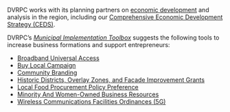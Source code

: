 DVRPC works with its planning partners on [economic development](https://www.dvrpc.org/Economic/) and analysis in the region, including our [Comprehensive Economic Development Strategy (CEDS)](https://www.google.com/url?q=https://www.dvrpc.org/economic/ceds/&sa=D&source=docs&ust=1680730559432492&usg=AOvVaw3TCXHgfvGbTnhfthVV-c7I).

DVRPC’s _[Municipal Implementation Toolbox](https://www.dvrpc.org/Plan/MIT/)_ suggests the following tools to increase business formations and support entrepreneurs:

* [Broadband Universal Access](https://www.dvrpc.org/Plan/MIT/broadbanduniversalaccess)
* [Buy Local Campaign](https://www.dvrpc.org/Plan/MIT/buylocalcampaign)
* [Community Branding](https://www.dvrpc.org/Plan/MIT/communitybranding)
* [Historic Districts, Overlay Zones, and Facade Improvement Grants](https://www.dvrpc.org/Plan/MIT/historicdistrictsoverlayzonesandfacadeimprovementgrants)
* [Local Food Procurement Policy Preference](https://www.dvrpc.org/Plan/MIT/broadbanduniversalaccess)
* [Minority And Women-Owned Business Resources](https://www.dvrpc.org/Plan/MIT/minorityandwomen-ownedbusinessresources)
* [Wireless Communications Facilities Ordinances (5G)](https://www.dvrpc.org/Plan/MIT/minorityandwomen-ownedbusinessresources)
